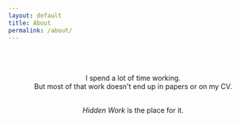 ```yaml
---
layout: default
title: About
permalink: /about/
---
```


<center>
<br>
<br>
<br>
I spend a lot of time working.
<br>
But most of that work doesn't end up in papers or on my CV.
<br><br>

<i>Hidden Work</i> is the place for it.
</center>